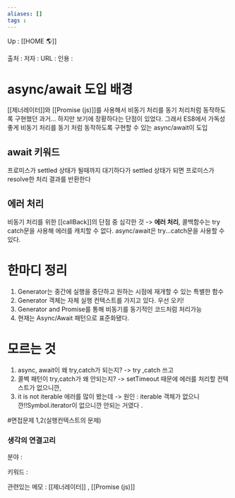 ```yaml
---
aliases: []
tags : 
---
```

Up : [[HOME 🌎]]

출처 :
저자 :
URL : 
인용 : 

# async/await 도입 배경
[[제너레이터]]와 [[Promise (js)]]를 사용해서 비동기 처리를 동기 처리처럼 동작하도록 구현했던 과거... 하지만 보기에 장황하다는 단점이 있었다. 그래서 ES8에서 가독성 좋게 비동기 처리를 동기 처럼 동작하도록 구현할 수 있는 async/await이 도입


## await 키워드 
프로미스가 settled 상태가 될때까지 대기하다가 settled 상태가 되면 프로미스가 resolve한 처리 결과를 반환한다

## 에러 처리 
비동기 처리를 위한 [[callBack]]의 단점 중 심각한 것 -> **에러 처리**, 
콜백함수는 try catch문을 사용해 에러를 캐치할 수 없다.
async/await은 try...catch문을 사용할 수 있다. 


# 한마디 정리 
1. Generator는 중간에 실행을 중단하고 원하는 시점에 재개할 수 있는 특별한 함수
2. Generator 객체는 자체 실행 컨텍스트를 가지고 있다.  우선 오키! 
3. Generator and Promise를 통해 비동기를 동기적인 코드처럼 처리가능
4. 현재는 Async/Await 패턴으로 표준화됐다.  

# 모르는 것
1. async, await이 왜 try,catch가 되는지? 
-> try ,catch 쓰고 
2. 콜벡 패턴이 try,catch가 왜 안되는지? 
-> setTimeout 때문에 에러를 처리할 컨텍스트가 없으니깐, 
3. it is not iterable 에러를 많이 봤는데 
-> 원인 : iterable 객체가 없으니깐!!Symbol.iterator이 없으니깐 안되는 거였다 .





#면접문제 1,2(실행컨텍스트의 문제)



### 생각의 연결고리
분야 :

키워드 :

관련있는 메모 : [[제너레이터]] , [[Promise (js)]]
